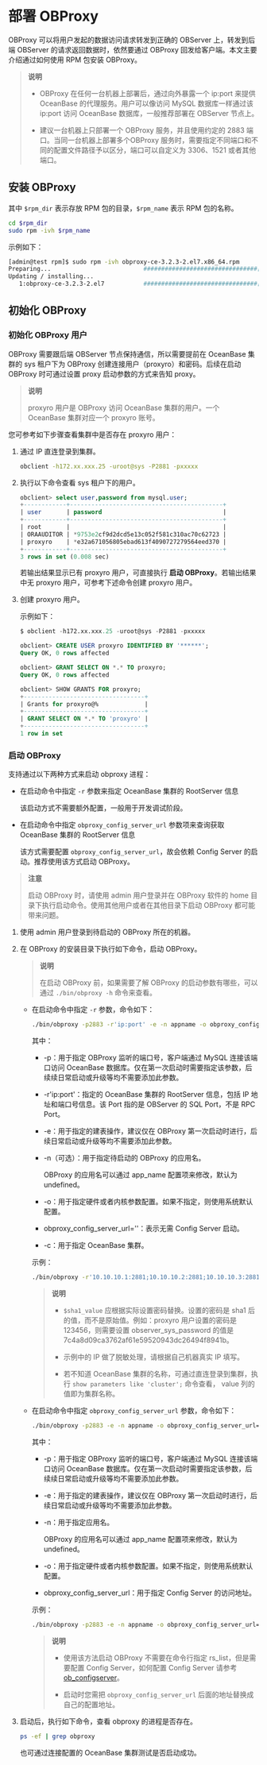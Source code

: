 # 部署 OBProxy

OBProxy 可以将用户发起的数据访问请求转发到正确的 OBServer 上，转发到后端 OBServer 的请求返回数据时，依然要通过 OBProxy 回发给客户端。本文主要介绍通过如何使用 RPM 包安装 OBProxy。

> **说明**
>
> * OBProxy 在任何一台机器上部署后，通过向外暴露一个 ip:port 来提供 OceanBase 的代理服务。用户可以像访问 MySQL 数据库一样通过该 ip:port 访问 OceanBase 数据库，一般推荐部署在 OBServer 节点上。
>
> * 建议一台机器上只部署一个 OBProxy 服务，并且使用约定的 2883 端口。当同一台机器上部署多个OBProxy 服务时，需要指定不同端口和不同的配置文件路径予以区分，端口可以自定义为 3306、1521 或者其他端口。

## 安装 OBProxy

其中 `$rpm_dir` 表示存放 RPM 包的目录，`$rpm_name` 表示 RPM 包的名称。

```bash
cd $rpm_dir
sudo rpm -ivh $rpm_name
```

示例如下：

```bash
[admin@test rpm]$ sudo rpm -ivh obproxy-ce-3.2.3-2.el7.x86_64.rpm
Preparing...                          ################################[100%]
Updating / installing...
   1:obproxy-ce-3.2.3-2.el7           ################################[100%]
```

## 初始化 OBProxy

### 初始化 OBProxy 用户

OBProxy 需要跟后端 OBServer 节点保持通信，所以需要提前在 OceanBase 集群的 sys 租户下为 OBProxy 创建连接用户（proxyro）和密码。后续在启动 OBProxy 时可通过设置 proxy 启动参数的方式来告知 proxy。

> **说明**
>
> proxyro 用户是 OBProxy 访问 OceanBase 集群的用户。一个 OceanBase 集群对应一个 proxyro 账号。

您可参考如下步骤查看集群中是否存在 proxyro 用户：

1. 通过 IP 直连登录到集群。

   ```bash
   obclient -h172.xx.xxx.25 -uroot@sys -P2881 -pxxxxx
   ```

2. 执行以下命令查看 sys 租户下的用户。

   ```sql
   obclient> select user,password from mysql.user;
   +------------+-------------------------------------------+
   | user       | password                                  |
   +------------+-------------------------------------------+
   | root       |                                           |
   | ORAAUDITOR | *9753e2cf9d2dcd5e13c052f581c310ac70c62723 |
   | proxyro    | *e32a671056805ebad613f4090727279564eed370 |
   +------------+-------------------------------------------+
   3 rows in set (0.008 sec)
   ```

   若输出结果显示已有 proxyro 用户，可直接执行 **启动 OBProxy**。若输出结果中无 proxyro 用户，可参考下述命令创建 proxyro 用户。

3. 创建 proxyro 用户。

   示例如下：

   ```sql
   $ obclient -h172.xx.xxx.25 -uroot@sys -P2881 -pxxxxx
   
   obclient> CREATE USER proxyro IDENTIFIED BY '******';
   Query OK, 0 rows affected

   obclient> GRANT SELECT ON *.* TO proxyro;
   Query OK, 0 rows affected

   obclient> SHOW GRANTS FOR proxyro;
   +----------------------------------+
   | Grants for proxyro@%             |
   +----------------------------------+
   | GRANT SELECT ON *.* TO 'proxyro' |
   +----------------------------------+
   1 row in set
   ```

### 启动 OBProxy

支持通过以下两种方式来启动 obproxy 进程：

* 在启动命令中指定 `-r` 参数来指定 OceanBase 集群的 RootServer 信息
  
  该启动方式不需要额外配置，一般用于开发调试阶段。

* 在启动命令中指定 `obproxy_config_server_url` 参数项来查询获取 OceanBase 集群的 RootServer 信息

  该方式需要配置 `obproxy_config_server_url`，故会依赖 Config Server 的启动。推荐使用该方式启动 OBProxy。

> **注意**
>
> 启动 OBProxy 时，请使用 admin 用户登录并在 OBProxy 软件的 home 目录下执行启动命令。使用其他用户或者在其他目录下启动 OBProxy 都可能带来问题。

1. 使用 admin 用户登录到待启动的 OBProxy 所在的机器。

2. 在 OBProxy 的安装目录下执行如下命令，启动 OBProxy。

   > **说明**
   >
   > 在启动 OBProxy 前，如果需要了解 OBProxy 的启动参数有哪些，可以通过 `./bin/obproxy -h` 命令来查看。

   * 在启动命令中指定 `-r` 参数，命令如下：

     ```bash
     ./bin/obproxy -p2883 -r'ip:port' -e -n appname -o obproxy_config_server_url='' -c cluster_name
     ```

     其中：

     * -p：用于指定 OBProxy 监听的端口号，客户端通过 MySQL 连接该端口访问 OceanBase 数据库。仅在第一次启动时需要指定该参数，后续续日常启动或升级等均不需要添加此参数。

     * -r'ip:port'：指定的 OceanBase 集群的 RootServer 信息，包括 IP 地址和端口号信息。该 Port 指的是 OBServer 的 SQL Port，不是 RPC Port。
  
     * -e：用于指定的建表操作，建议仅在 OBProxy 第一次启动时进行，后续日常启动或升级等均不需要添加此参数。

     * -n（可选）：用于指定待启动的 OBProxy 的应用名。

       OBProxy 的应用名可以通过 app_name 配置项来修改，默认为 undefined。

     * -o：用于指定硬件或者内核参数配置。如果不指定，则使用系统默认配置。
  
     * obproxy_config_server_url=''：表示无需 Config Server 启动。

     * -c：用于指定 OceanBase 集群。

      示例：

      ```bash
      ./bin/obproxy -r'10.10.10.1:2881;10.10.10.2:2881;10.10.10.3:2881' -p 2883 -o "observer_sys_password=$sha1_value,obproxy_sys_password=$sha1_value" -c mycluster
      ```

      > **说明**
      >
      > * `$sha1_value` 应根据实际设置密码替换。设置的密码是 sha1 后的值，而不是原始值。例如：proxyro 用户设置的密码是 123456，则需要设置 observer_sys_password 的值是 7c4a8d09ca3762af61e59520943dc26494f8941b。
      >
      > * 示例中的 IP 做了脱敏处理，请根据自己机器真实 IP 填写。
      >
      > * 若不知道 OceanBase 集群的名称，可通过直连登录到集群，执行 `show parameters like 'cluster';` 命令查看， value 列的值即为集群名称。

   * 在启动命令中指定 `obproxy_config_server_url` 参数，命令如下：

      ```bash
      ./bin/obproxy -p2883 -e -n appname -o obproxy_config_server_url='your_config_url'
      ```

      其中：

      * -p：用于指定 OBProxy 监听的端口号，客户端通过 MySQL 连接该端口访问 OceanBase 数据库。仅在第一次启动时需要指定该参数，后续续日常启动或升级等均不需要添加此参数。

      * -e：用于指定的建表操作，建议仅在 OBProxy 第一次启动时进行，后续日常启动或升级等均不需要添加此参数。

      * -n：用于指定应用名。

        OBProxy 的应用名可以通过 app_name 配置项来修改，默认为 undefined。

      * -o：用于指定硬件或者内核参数配置。如果不指定，则使用系统默认配置。

      * obproxy_config_server_url：用于指定 Config Server 的访问地址。

      示例：

      ```bash
      ./bin/obproxy -p2883 -e -n appname -o obproxy_config_server_url='http://10.244.4.23:8877/obproxy_config'
      ```

      > **说明**
      >
      > * 使用该方法启动 OBProxy 不需要在命令行指定 rs_list，但是需要配置 Config Server，如何配置 Config Server 请参考 [ob_configserver](https://github.com/oceanbase/oceanbase/tree/master/tools/ob-configserver)。
      >
      > * 启动时您需把 `obproxy_config_server_url` 后面的地址替换成自己的配置地址。

3. 启动后，执行如下命令，查看 obproxy 的进程是否存在。

   ```bash
   ps -ef | grep obproxy
   ```

   也可通过连接配置的 OceanBase 集群测试是否启动成功。
